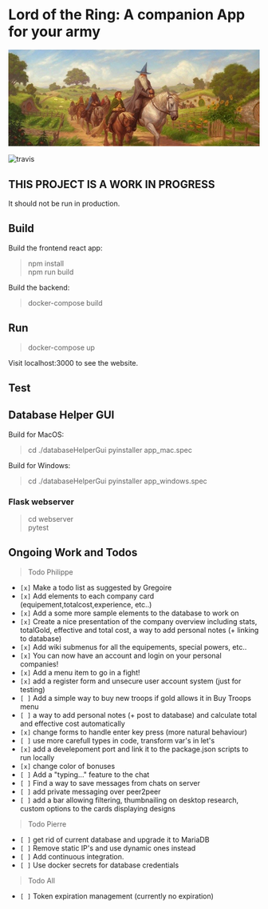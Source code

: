 # Lord of the Ring: A companion App for your army

![alt text](https://raw.githubusercontent.com/WeiPhil/LotrArmyCompanion/master/src/assets/images/tempCardBackground1.jpg)

![travis](https://travis-ci.org/WeiPhil/LotrArmyCompanion.svg?branch=master)

## THIS PROJECT IS A WORK IN PROGRESS

It should not be run in production.

## Build

Build the frontend react app:

> npm install  
> npm run build

Build the backend:

> docker-compose build

## Run

> docker-compose up

Visit localhost:3000 to see the website.

## Test

## Database Helper GUI

Build for MacOS:

> cd ./databaseHelperGui
> pyinstaller app_mac.spec

Build for Windows:

> cd ./databaseHelperGui
> pyinstaller app_windows.spec

### Flask webserver

> cd webserver  
> pytest

## Ongoing Work and Todos

> Todo Philippe

- `[x]` Make a todo list as suggested by Gregoire
- `[x]` Add elements to each company card (equipement,totalcost,experience, etc..)
- `[x]` Add a some more sample elements to the database to work on
- `[x]` Create a nice presentation of the company overview including stats, totalGold, effective and total cost, a way to add personal notes (+ linking to database)
- `[x]` Add wiki submenus for all the equipements, special powers, etc..
- `[x]` You can now have an account and login on your personal companies!
- `[x]` Add a menu item to go in a fight!
- `[x]` add a register form and unsecure user account system (just for testing)
- `[ ]` Add a simple way to buy new troops if gold allows it in Buy Troops menu
- `[ ]` a way to add personal notes (+ post to database) and calculate total and effective cost automatically
- `[x]` change forms to handle enter key press (more natural behaviour)
- `[ ]` use more carefull types in code, transform var's in let's
- `[x]` add a develepoment port and link it to the package.json scripts to run locally
- `[x]` change color of bonuses
- `[ ]` Add a "typing..." feature to the chat
- `[ ]` Find a way to save messages from chats on server
- `[ ]` add private messaging over peer2peer
- `[ ]` add a bar allowing filtering, thumbnailing on desktop research, custom options to the cards displaying designs

> Todo Pierre

- `[ ]` get rid of current database and upgrade it to MariaDB
- `[ ]` Remove static IP's and use dynamic ones instead
- `[ ]` Add continuous integration.
- `[ ]` Use docker secrets for database credentials

> Todo All

- `[ ]` Token expiration management (currently no expiration)
